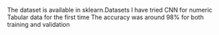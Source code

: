 The dataset is available in sklearn.Datasets
I have tried CNN for numeric Tabular data for the first time
The accuracy was around 98% for both training and validation
